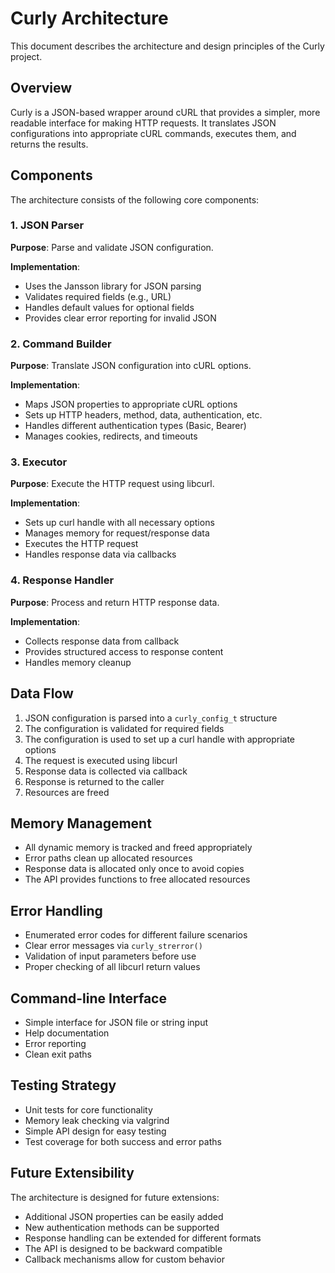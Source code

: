 # Curly Architecture

This document describes the architecture and design principles of the Curly project.

## Overview

Curly is a JSON-based wrapper around cURL that provides a simpler, more readable interface for making HTTP requests. It translates JSON configurations into appropriate cURL commands, executes them, and returns the results.

## Components

The architecture consists of the following core components:

### 1. JSON Parser

**Purpose**: Parse and validate JSON configuration.

**Implementation**:
- Uses the Jansson library for JSON parsing
- Validates required fields (e.g., URL)
- Handles default values for optional fields
- Provides clear error reporting for invalid JSON

### 2. Command Builder

**Purpose**: Translate JSON configuration into cURL options.

**Implementation**:
- Maps JSON properties to appropriate cURL options
- Sets up HTTP headers, method, data, authentication, etc.
- Handles different authentication types (Basic, Bearer)
- Manages cookies, redirects, and timeouts

### 3. Executor

**Purpose**: Execute the HTTP request using libcurl.

**Implementation**:
- Sets up curl handle with all necessary options
- Manages memory for request/response data
- Executes the HTTP request
- Handles response data via callbacks

### 4. Response Handler

**Purpose**: Process and return HTTP response data.

**Implementation**:
- Collects response data from callback
- Provides structured access to response content
- Handles memory cleanup

## Data Flow

1. JSON configuration is parsed into a `curly_config_t` structure
2. The configuration is validated for required fields
3. The configuration is used to set up a curl handle with appropriate options
4. The request is executed using libcurl
5. Response data is collected via callback
6. Response is returned to the caller
7. Resources are freed

## Memory Management

- All dynamic memory is tracked and freed appropriately
- Error paths clean up allocated resources
- Response data is allocated only once to avoid copies
- The API provides functions to free allocated resources

## Error Handling

- Enumerated error codes for different failure scenarios
- Clear error messages via `curly_strerror()`
- Validation of input parameters before use
- Proper checking of all libcurl return values

## Command-line Interface

- Simple interface for JSON file or string input
- Help documentation
- Error reporting
- Clean exit paths

## Testing Strategy

- Unit tests for core functionality
- Memory leak checking via valgrind
- Simple API design for easy testing
- Test coverage for both success and error paths

## Future Extensibility

The architecture is designed for future extensions:

- Additional JSON properties can be easily added
- New authentication methods can be supported
- Response handling can be extended for different formats
- The API is designed to be backward compatible
- Callback mechanisms allow for custom behavior
